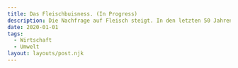 ```yaml
---
title: Das Fleischbuisness. (In Progress)
description: Die Nachfrage auf Fleisch steigt. In den letzten 50 Jahren hat sich die Produktion knapp vervierfacht, jedoch nahm die Bevölkerungszahl ebenfalls stetig zu. Was hat dies für Auswirkungen und wie können wir damit in der Zukunft umgehen?  
date: 2020-01-01
tags:
  - Wirtschaft
  - Umwelt
layout: layouts/post.njk
---
```

